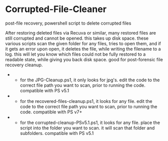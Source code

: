 # Corrupted-File-Cleaner
post-file recovery, powershell script to delete corrupted files


After restoring deleted files via Recuva or similar, many restored files are still corrupted and cannot be opened. this takes up disk space. these various scripts scan the given folder for any files, tries to open them, and if it gets an error upon open, it deletes the file, while writing the filename to a log. this will let you know which files could not be fully restored to a readable state, while giving you back disk space. good for post-forensic file recovery cleanup.


* - for the JPG-Cleanup.ps1, it only looks for jpg's. edit the code to the correct file path you want to scan, prior to running the code. compatible with PS v5.1

* - for the recovered-files-cleanup.ps1, it looks for any file. edit the code to the correct file path you want to scan, prior to running the code. compatible with PS v7+

* - for the corrupted-cleanup-PSv5.1.ps1, it looks for any file. place the script into the folder you want to scan. it will scan that folder and subfolders. compatible with PS v5.1
